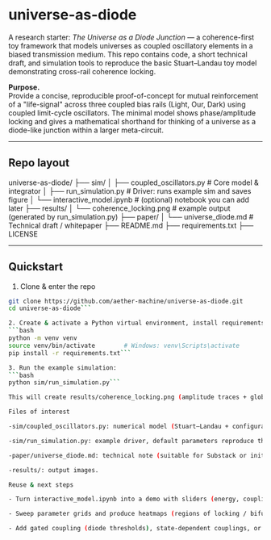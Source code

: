 # universe-as-diode

A research starter: *The Universe as a Diode Junction* — a coherence-first toy framework that models universes as coupled oscillatory elements in a biased transmission medium. This repo contains code, a short technical draft, and simulation tools to reproduce the basic Stuart–Landau toy model demonstrating cross-rail coherence locking.

**Purpose.**  
Provide a concise, reproducible proof-of-concept for mutual reinforcement of a "life-signal" across three coupled bias rails (Light, Our, Dark) using coupled limit-cycle oscillators. The minimal model shows phase/amplitude locking and gives a mathematical shorthand for thinking of a universe as a diode-like junction within a larger meta-circuit.

---

## Repo layout

universe-as-diode/
├── sim/
│ ├── coupled_oscillators.py # Core model & integrator
│ ├── run_simulation.py # Driver: runs example sim and saves figure
│ └── interactive_model.ipynb # (optional) notebook you can add later
├── results/
│ └── coherence_locking.png # example output (generated by run_simulation.py)
├── paper/
│ └── universe_diode.md # Technical draft / whitepaper
├── README.md
├── requirements.txt
├── LICENSE


---

## Quickstart

1. Clone & enter the repo
```bash
git clone https://github.com/aether-machine/universe-as-diode.git
cd universe-as-diode```

2. Create & activate a Python virtual environment, install requirements:
```bash
python -m venv venv
source venv/bin/activate        # Windows: venv\Scripts\activate
pip install -r requirements.txt```

3. Run the example simulation:
```bash
python sim/run_simulation.py```

This will create results/coherence_locking.png (amplitude traces + global coherence) and print run parameters.

Files of interest

-sim/coupled_oscillators.py: numerical model (Stuart–Landau + configurable asymmetric coupling) and helpers.

-sim/run_simulation.py: example driver, default parameters reproduce the toy run.

-paper/universe_diode.md: technical note (suitable for Substack or initial whitepaper).

-results/: output images.

Reuse & next steps

- Turn interactive_model.ipynb into a demo with sliders (energy, coupling, diode thresholds).

- Sweep parameter grids and produce heatmaps (regions of locking / bifurcation).

- Add gated coupling (diode thresholds), state-dependent couplings, or extend to larger N networks.
